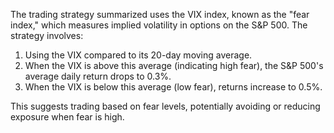 The trading strategy summarized uses the VIX index, known as the "fear index," which measures implied volatility in options on the S&P 500. The strategy involves:

1. Using the VIX compared to its 20-day moving average.
2. When the VIX is above this average (indicating high fear), the S&P 500's average daily return drops to 0.3%.
3. When the VIX is below this average (low fear), returns increase to 0.5%.

This suggests trading based on fear levels, potentially avoiding or reducing exposure when fear is high.
